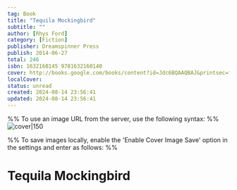 ```yaml
---
tag: Book
title: "Tequila Mockingbird"
subtitle: ""
author: [Rhys Ford]
category: [Fiction]
publisher: Dreamspinner Press
publish: 2014-06-27
total: 246
isbn: 1632160145 9781632160140
cover: http://books.google.com/books/content?id=Jdc6BQAAQBAJ&printsec=frontcover&img=1&zoom=1&edge=curl&source=gbs_api
localCover: 
status: unread
created: 2024-08-14 23:56:41
updated: 2024-08-14 23:56:41
---
```


%% To use an image URL from the server, use the following syntax: %%
![cover|150](http://books.google.com/books/content?id=Jdc6BQAAQBAJ&printsec=frontcover&img=1&zoom=1&edge=curl&source=gbs_api)

%% To save images locally, enable the 'Enable Cover Image Save' option in the settings and enter as follows: %%


# Tequila Mockingbird